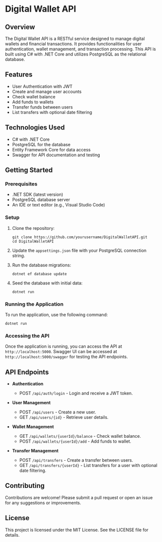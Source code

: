 # Digital Wallet API

## Overview
The Digital Wallet API is a RESTful service designed to manage digital wallets and financial transactions. It provides functionalities for user authentication, wallet management, and transaction processing. This API is built using C# with .NET Core and utilizes PostgreSQL as the relational database.

## Features
- User Authentication with JWT
- Create and manage user accounts
- Check wallet balance
- Add funds to wallets
- Transfer funds between users
- List transfers with optional date filtering

## Technologies Used
- C# with .NET Core
- PostgreSQL for the database
- Entity Framework Core for data access
- Swagger for API documentation and testing

## Getting Started

### Prerequisites
- .NET SDK (latest version)
- PostgreSQL database server
- An IDE or text editor (e.g., Visual Studio Code)

### Setup
1. Clone the repository:
   ```
   git clone https://github.com/yourusername/DigitalWalletAPI.git
   cd DigitalWalletAPI
   ```

2. Update the `appsettings.json` file with your PostgreSQL connection string.

3. Run the database migrations:
   ```
   dotnet ef database update
   ```

4. Seed the database with initial data:
   ```
   dotnet run
   ```

### Running the Application
To run the application, use the following command:
```
dotnet run
```

### Accessing the API
Once the application is running, you can access the API at `http://localhost:5000`. Swagger UI can be accessed at `http://localhost:5000/swagger` for testing the API endpoints.

## API Endpoints
- **Authentication**
  - POST `/api/auth/login` - Login and receive a JWT token.

- **User Management**
  - POST `/api/users` - Create a new user.
  - GET `/api/users/{id}` - Retrieve user details.

- **Wallet Management**
  - GET `/api/wallets/{userId}/balance` - Check wallet balance.
  - POST `/api/wallets/{userId}/add` - Add funds to wallet.

- **Transfer Management**
  - POST `/api/transfers` - Create a transfer between users.
  - GET `/api/transfers/{userId}` - List transfers for a user with optional date filtering.

## Contributing
Contributions are welcome! Please submit a pull request or open an issue for any suggestions or improvements.

## License
This project is licensed under the MIT License. See the LICENSE file for details.